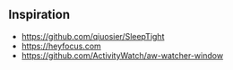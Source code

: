 ## Inspiration

* https://github.com/qiuosier/SleepTight
* https://heyfocus.com
* https://github.com/ActivityWatch/aw-watcher-window